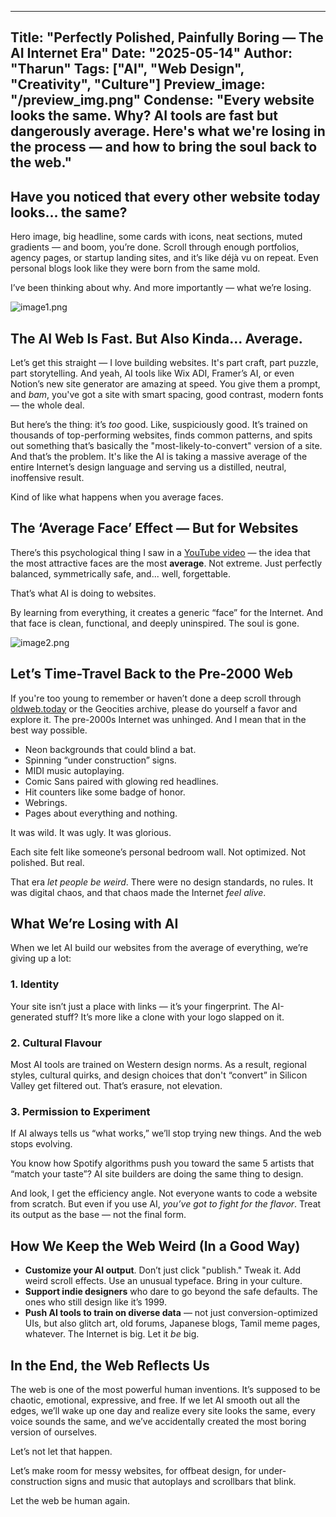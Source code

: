 ------
Title: "Perfectly Polished, Painfully Boring — The AI Internet Era"
Date: "2025-05-14"
Author: "Tharun"
Tags: ["AI", "Web Design", "Creativity", "Culture"]
Preview_image: "/preview_img.png"
Condense: "Every website looks the same. Why? AI tools are fast but dangerously average. Here's what we're losing in the process — and how to bring the soul back to the web."
------

## Have you noticed that every other website today looks... the same?

Hero image, big headline, some cards with icons, neat sections, muted gradients — and boom, you’re done. Scroll through enough portfolios, agency pages, or startup landing sites, and it’s like déjà vu on repeat. Even personal blogs look like they were born from the same mold.

I’ve been thinking about why. And more importantly — what we’re losing.

![image1.png](/Blogs/Perfectly-Polished,-Painfully-Boring--The-AI-Internet-Era/Image1.png)

## The AI Web Is Fast. But Also Kinda... Average.

Let’s get this straight — I love building websites. It's part craft, part puzzle, part storytelling. And yeah, AI tools like Wix ADI, Framer’s AI, or even Notion’s new site generator are amazing at speed. You give them a prompt, and *bam*, you've got a site with smart spacing, good contrast, modern fonts — the whole deal.

But here’s the thing: it’s *too* good. Like, suspiciously good. It’s trained on thousands of top-performing websites, finds common patterns, and spits out something that’s basically the "most-likely-to-convert" version of a site. And that’s the problem. It's like the AI is taking a massive average of the entire Internet’s design language and serving us a distilled, neutral, inoffensive result.

Kind of like what happens when you average faces.

## The ‘Average Face’ Effect — But for Websites

There’s this psychological thing I saw in a [YouTube video](https://www.youtube.com/watch?v=OwKlvd8BaxY) — the idea that the most attractive faces are the most **average**. Not extreme. Just perfectly balanced, symmetrically safe, and... well, forgettable.

That’s what AI is doing to websites.

By learning from everything, it creates a generic “face” for the Internet. And that face is clean, functional, and deeply uninspired. The soul is gone.

![image2.png](/Blogs/Perfectly-Polished,-Painfully-Boring--The-AI-Internet-Era/Image2.png)

## Let’s Time-Travel Back to the Pre-2000 Web

If you're too young to remember or haven’t done a deep scroll through [oldweb.today](http://oldweb.today/) or the Geocities archive, please do yourself a favor and explore it. The pre-2000s Internet was unhinged. And I mean that in the best way possible.

- Neon backgrounds that could blind a bat.
- Spinning “under construction” signs.
- MIDI music autoplaying.
- Comic Sans paired with glowing red headlines.
- Hit counters like some badge of honor.
- Webrings.
- Pages about everything and nothing.

It was wild. It was ugly. It was glorious.

Each site felt like someone’s personal bedroom wall. Not optimized. Not polished. But real.

That era *let people be weird*. There were no design standards, no rules. It was digital chaos, and that chaos made the Internet *feel alive*.

## What We’re Losing with AI

When we let AI build our websites from the average of everything, we’re giving up a lot:

### 1. **Identity**

Your site isn’t just a place with links — it’s your fingerprint. The AI-generated stuff? It’s more like a clone with your logo slapped on it.

### 2. **Cultural Flavour**

Most AI tools are trained on Western design norms. As a result, regional styles, cultural quirks, and design choices that don't “convert” in Silicon Valley get filtered out. That’s erasure, not elevation.

### 3. **Permission to Experiment**

If AI always tells us “what works,” we’ll stop trying new things. And the web stops evolving.

You know how Spotify algorithms push you toward the same 5 artists that “match your taste”? AI site builders are doing the same thing to design.

And look, I get the efficiency angle. Not everyone wants to code a website from scratch. But even if you use AI, *you’ve got to fight for the flavor*. Treat its output as the base — not the final form.

## How We Keep the Web Weird (In a Good Way)

- **Customize your AI output**. Don’t just click "publish." Tweak it. Add weird scroll effects. Use an unusual typeface. Bring in your culture.
- **Support indie designers** who dare to go beyond the safe defaults. The ones who still design like it’s 1999.
- **Push AI tools to train on diverse data** — not just conversion-optimized UIs, but also glitch art, old forums, Japanese blogs, Tamil meme pages, whatever. The Internet is big. Let it *be* big.

## In the End, the Web Reflects Us

The web is one of the most powerful human inventions. It’s supposed to be chaotic, emotional, expressive, and free. If we let AI smooth out all the edges, we’ll wake up one day and realize every site looks the same, every voice sounds the same, and we’ve accidentally created the most boring version of ourselves.

Let’s not let that happen.

Let’s make room for messy websites, for offbeat design, for under-construction signs and music that autoplays and scrollbars that blink.

Let the web be human again.
